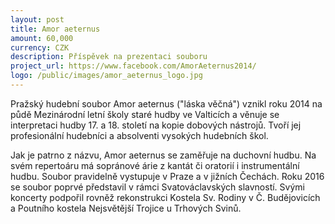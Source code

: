 ```yaml
---
layout: post
title: Amor aeternus
amount: 60,000
currency: CZK
description: Příspěvek na prezentaci souboru
project_url: https://www.facebook.com/AmorAeternus2014/
logo: /public/images/amor_aeternus_logo.jpg
---
```


Pražský hudební soubor Amor aeternus ("láska věčná") vznikl roku 2014 na půdě Mezinárodní letní školy staré hudby ve Valticích a věnuje se interpretaci hudby 17. a 18. století na kopie dobových nástrojů. Tvoří jej profesionální hudebníci a absolventi vysokých hudebních škol.

Jak je patrno z názvu, Amor aeternus se zaměřuje na duchovní hudbu. Na svém repertoáru má sopránové árie z kantát či oratorií i instrumentální hudbu.
Soubor pravidelně vystupuje v Praze a v jižních Čechách. Roku 2016 se soubor poprvé představil v rámci Svatováclavských slavností. Svými koncerty podpořil rovněž rekonstrukci Kostela Sv. Rodiny v Č. Budějovicích a Poutního kostela Nejsvětější Trojice u Trhových Svinů.
